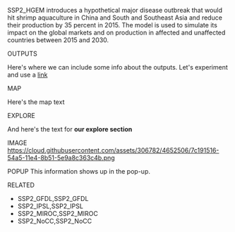 SSP2_HGEM introduces a hypothetical major disease outbreak that would hit shrimp aquaculture in China and South and Southeast Asia and reduce their production by 35 percent in 2015. The model is used to simulate its impact on the global markets and on production in affected and unaffected countries between 2015 and 2030. 

OUTPUTS

Here's where we can include some info about the outputs. Let's experiment and use a [link](somewhere.com)

MAP

Here's the map text

EXPLORE

And here's the text for **our explore section**

IMAGE
https://cloud.githubusercontent.com/assets/306782/4652506/7c191516-54a5-11e4-8b51-5e9a8c363c4b.png

POPUP
This information shows up in the pop-up.

RELATED
- SSP2_GFDL,SSP2_GFDL
- SSP2_IPSL,SSP2_IPSL
- SSP2_MIROC,SSP2_MIROC
- SSP2_NoCC,SSP2_NoCC
